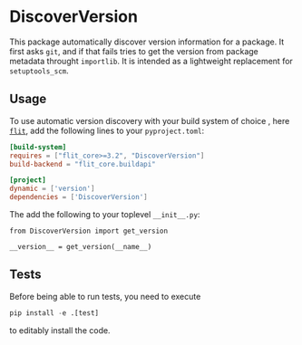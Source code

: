 # DiscoverVersion

This package automatically discover version information for a package. It
first asks `git`, and if that fails tries to get the version from package
metadata throught `importlib`. It is intended as a lightweight replacement for
`setuptools_scm`.

## Usage

To use automatic version discovery with your build system of choice
, here [`flit`](https://flit.pypa.io/), add the following lines to your
`pyproject.toml`:

```toml
[build-system]
requires = ["flit_core>=3.2", "DiscoverVersion"]
build-backend = "flit_core.buildapi"

[project]
dynamic = ['version']
dependencies = ['DiscoverVersion']
```

The add the following to your toplevel `__init__.py`:

```python3
from DiscoverVersion import get_version

__version__ = get_version(__name__)
```

## Tests

Before being able to run tests, you need to execute
```python
pip install -e .[test] 
```
to editably install the code.